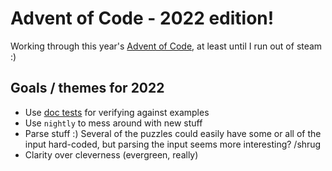 # Advent of Code - 2022 edition!

Working through this year's [Advent of Code](https://adventofcode.com), at least until I run out of steam :)

## Goals / themes for 2022

- Use [doc tests](https://doc.rust-lang.org/rustdoc/write-documentation/documentation-tests.html) for verifying against examples
- Use `nightly` to mess around with new stuff
- Parse stuff :) Several of the puzzles could easily have some or all of the input hard-coded, but parsing the input seems more interesting? /shrug
- Clarity over cleverness (evergreen, really)
